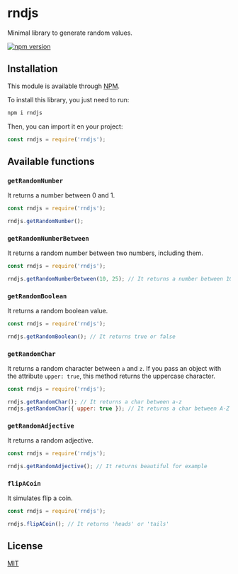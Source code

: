 # rndjs
Minimal library to generate random values.

[![npm version](https://badge.fury.io/js/rndjs.svg)](//npmjs.com/package/rndjs)

## Installation
This module is available through [NPM](https://www.npmjs.com/).

To install this library, you just need to run:
```bash
npm i rndjs
```

Then, you can import it en your project:
```js
const rndjs = require('rndjs');
```

## Available functions
### `getRandomNumber`
It returns a number between 0 and 1.
```js
const rndjs = require('rndjs');

rndjs.getRandomNumber();
```

### `getRandomNumberBetween`
It returns a random number between two numbers, including them.
```js
const rndjs = require('rndjs');

rndjs.getRandomNumberBetween(10, 25); // It returns a number between 10 and 25
```

### `getRandomBoolean`
It returns a random boolean value.
```js
const rndjs = require('rndjs');

rndjs.getRandomBoolean(); // It returns true or false
```

### `getRandomChar`
It returns a random character between `a` and `z`. If you pass an object with the attribute `upper: true`, this method returns the uppercase character.
```js
const rndjs = require('rndjs');

rndjs.getRandomChar(); // It returns a char between a-z
rndjs.getRandomChar({ upper: true }); // It returns a char between A-Z
```

### `getRandomAdjective`
It returns a random adjective.
```js
const rndjs = require('rndjs');

rndjs.getRandomAdjective(); // It returns beautiful for example
```

### `flipACoin`
It simulates flip a coin.
```js
const rndjs = require('rndjs');

rndjs.flipACoin(); // It returns 'heads' or 'tails'
```

## License
[MIT](https://github.com/vcgtz/rndjs/blob/main/LICENSE)
